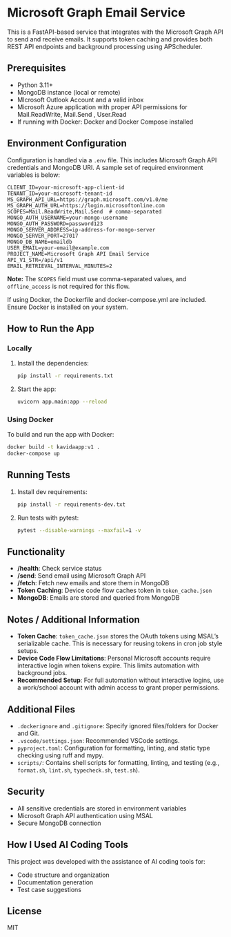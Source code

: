 # Microsoft Graph Email Service

This is a FastAPI-based service that integrates with the Microsoft Graph API to send and receive emails. It supports token caching and provides both REST API endpoints and background processing using APScheduler.

## Prerequisites

- Python 3.11+
- MongoDB instance (local or remote)
- MIcrosoft Outlook Account and a valid inbox
- Microsoft Azure application with proper API permissions for Mail.ReadWrite, Mail.Send , User.Read
- If running with Docker: Docker and Docker Compose installed

## Environment Configuration

Configuration is handled via a `.env` file. This includes Microsoft Graph API credentials and MongoDB URI. A sample set of required environment variables is below:

```
CLIENT_ID=your-microsoft-app-client-id
TENANT_ID=your-microsoft-tenant-id
MS_GRAPH_API_URL=https://graph.microsoft.com/v1.0/me
MS_GRAPH_AUTH_URL=https://login.microsoftonline.com
SCOPES=Mail.ReadWrite,Mail.Send  # comma-separated
MONGO_AUTH_USERNAME=your-mongo-username
MONGO_AUTH_PASSWORD=password123
MONGO_SERVER_ADDRESS=ip-address-for-mongo-server
MONGO_SERVER_PORT=27017
MONGO_DB_NAME=emaildb
USER_EMAIL=your-email@example.com
PROJECT_NAME=Microsoft Graph API Email Service
API_V1_STR=/api/v1
EMAIL_RETRIEVAL_INTERVAL_MINUTES=2
```

**Note:** The `SCOPES` field must use comma-separated values, and `offline_access` is not required for this flow.

If using Docker, the Dockerfile and docker-compose.yml are included. Ensure Docker is installed on your system.



## How to Run the App

### Locally

1. Install the dependencies:
   ```bash
   pip install -r requirements.txt
   ```

2. Start the app:
   ```bash
   uvicorn app.main:app --reload
   ```

### Using Docker

To build and run the app with Docker:

```bash
docker build -t kavidaapp:v1 .
docker-compose up
```

## Running Tests

1. Install dev requirements:
   ```bash
   pip install -r requirements-dev.txt
   ```

2. Run tests with pytest:
   ```bash
   pytest --disable-warnings --maxfail=1 -v
   ```

## Functionality

- **/health**: Check service status
- **/send**: Send email using Microsoft Graph API
- **/fetch**: Fetch new emails and store them in MongoDB
- **Token Caching**: Device code flow caches token in `token_cache.json`
- **MongoDB**: Emails are stored and queried from MongoDB

## Notes / Additional Information

- **Token Cache**: `token_cache.json` stores the OAuth tokens using MSAL’s serializable cache. This is necessary for reusing tokens in cron job style setups.
- **Device Code Flow Limitations**: Personal Microsoft accounts require interactive login when tokens expire. This limits automation with background jobs.
- **Recommended Setup**: For full automation without interactive logins, use a work/school account with admin access to grant proper permissions.

## Additional Files

- `.dockerignore` and `.gitignore`: Specify ignored files/folders for Docker and Git.
- `.vscode/settings.json`: Recommended VSCode settings.
- `pyproject.toml`: Configuration for formatting, linting, and static type checking using ruff and mypy.
- `scripts/`: Contains shell scripts for formatting, linting, and testing (e.g., `format.sh`, `lint.sh`, `typecheck.sh`, `test.sh`).

## Security

- All sensitive credentials are stored in environment variables
- Microsoft Graph API authentication using MSAL
- Secure MongoDB connection

## How I Used AI Coding Tools

This project was developed with the assistance of AI coding tools for:
- Code structure and organization
- Documentation generation
- Test case suggestions

## License

MIT 